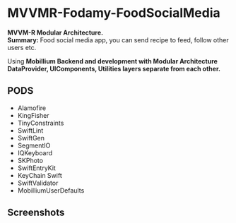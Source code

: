 # MVVMR-Fodamy-FoodSocialMedia
<b> MVVM-R Modular Architecture. </b> <br>  <b> Summary: </b> Food social media app, you can send recipe to feed, follow other users etc. <br>

  Using <b> Mobillium Backend and development with Modular Architecture </b> <br>
  <b> DataProvider, UIComponents, Utilities layers separate from each other.</b>

  
 ## <b> PODS </b>  
   - Alamofire  
   - KingFisher
   - TinyConstraints
   - SwiftLint
   - SwiftGen
   - SegmentIO
   - IQKeyboard
   - SKPhoto
   - SwiftEntryKit
   - KeyChain Swift
   - SwiftValidator
   - MobilliumUserDefaults
 
 ## <b> Screenshots </b>


